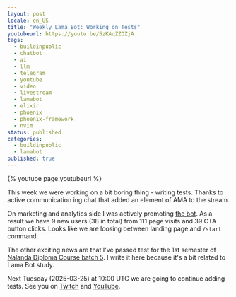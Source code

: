 ```yaml
---
layout: post
locale: en_US
title: "Weekly Lama Bot: Working on Tests"
youtubeurl: https://youtu.be/5zKAqZZOZjA
tags:
  - buildinpublic
  - chatbot
  - ai
  - llm
  - telegram
  - youtube
  - video
  - livestream
  - lamabot
  - elixir
  - phoenix
  - phoenix-framework
  - nvim
status: published
categories:
  - buildinpublic
  - lamabot
published: true
---
```

{% youtube page.youtubeurl %}


This week we were working on a bit boring thing - writing tests. Thanks to active communication ing chat that added an element of AMA to the stream.

On marketing and analytics side I was actively promoting [the bot](https://lamabot.io?utm_source=t0ha.ru&utm_medium=post&utm_campaign=weekly250318). As a result we have 9 new users (38 in total) from 111 page visits and 39 CTA button clicks. Looks like we are loosing between landing page and `/start` command.

The other exciting news are that I've passed test for the 1st semester of [Nalanda Diploma Course batch 5](https://tibethouse.in/ndc/). I write it here because it's a bit related to Lama Bot study.

Next Tuesday (2025-03-25) at 10:00 UTC we are going to continue adding tests. 
See you on [Twitch](https://www.twitch.tv/war1and) and [YouTube](http://www.youtube.com/@AntonShvein).